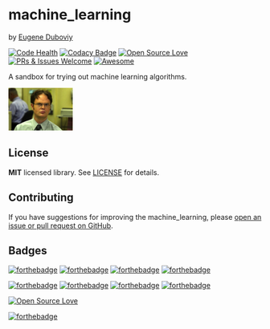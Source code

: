 <h1>machine_learning</h1>

by [Eugene Duboviy](https://duboviy.github.io/)

[![Code Health](https://landscape.io/github/duboviy/machine_learning/master/landscape.svg?style=flat)](https://landscape.io/github/duboviy/machine_learning/master) [![Codacy Badge](https://api.codacy.com/project/badge/Grade/68558beaabe34af586ecd57534e2365c)](https://www.codacy.com/app/dubovoy/machine_learning?utm_source=github.com&amp;utm_medium=referral&amp;utm_content=duboviy/machine_learning&amp;utm_campaign=Badge_Grade) [![Open Source Love](https://badges.frapsoft.com/os/mit/mit.svg?v=102)](https://github.com/duboviy/machine_learning/) [![PRs & Issues Welcome](https://img.shields.io/badge/PRs%20&%20Issues-welcome-brightgreen.svg)](https://github.com/duboviy/machine_learning/pulls) [![Awesome](https://cdn.rawgit.com/sindresorhus/awesome/d7305f38d29fed78fa85652e3a63e154dd8e8829/media/badge.svg)](https://github.com/duboviy/machine_learning/)

A sandbox for trying out machine learning algorithms.

<img src="https://raw.githubusercontent.com/duboviy/machine_learning/master/logo.jpg" height=85 alt="logo" title="logo">

## License

**MIT** licensed library. See [LICENSE](LICENSE) for details.

## Contributing

If you have suggestions for improving the machine_learning, please [open an issue or
pull request on GitHub](https://github.com/duboviy/machine_learning/).

## Badges

[![forthebadge](http://forthebadge.com/images/badges/fuck-it-ship-it.svg)](https://github.com/duboviy/machine_learning/)
[![forthebadge](http://forthebadge.com/images/badges/built-with-love.svg)](https://github.com/duboviy/machine_learning/) [![forthebadge](http://forthebadge.com/images/badges/built-by-hipsters.svg)](https://github.com/duboviy/machine_learning/) [![forthebadge](http://forthebadge.com/images/badges/built-with-swag.svg)](https://github.com/duboviy/machine_learning/)

[![forthebadge](http://forthebadge.com/images/badges/powered-by-electricity.svg)](https://github.com/duboviy/machine_learning/) [![forthebadge](http://forthebadge.com/images/badges/powered-by-oxygen.svg)](https://github.com/duboviy/machine_learning/) [![forthebadge](http://forthebadge.com/images/badges/powered-by-water.svg)](https://github.com/duboviy/machine_learning/) [![forthebadge](http://forthebadge.com/images/badges/powered-by-responsibility.svg)](https://github.com/duboviy/machine_learning/)

[![Open Source Love](https://badges.frapsoft.com/os/v1/open-source.svg?v=102)](https://github.com/ellerbrock/open-source-badge/)

[![forthebadge](http://forthebadge.com/images/badges/makes-people-smile.svg)](https://github.com/duboviy/machine_learning/)